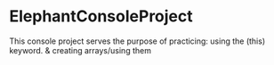# ElephantConsoleProject
This console project serves the purpose of practicing: using the (this) keyword. &amp; creating arrays/using them
